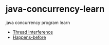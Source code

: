 # java-concurrency-learn
java concurrency program learn

* [Thread Interference](Thread-interference.md)
* [Happens-before](Happens-before.md)
